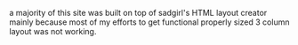 a majority of this site was built on top of sadgirl's HTML layout creator mainly because most of my efforts to get functional properly sized 3 column layout was not working.
